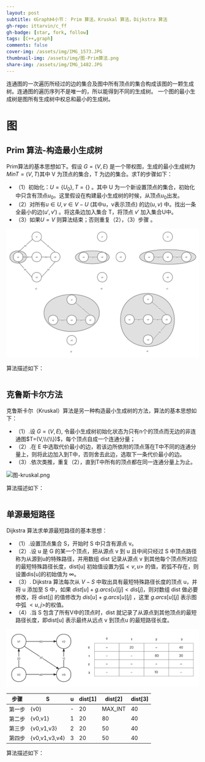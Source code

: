 ```yaml
---
layout: post
subtitle: 《Graph》4小节： Prim 算法，Kruskal 算法，Dijkstra 算法
gh-repo: ittarvin/c_ff
gh-badge: [star, fork, follow]
tags: [C++,graph]
comments: false
cover-img: /assets/img/IMG_1573.JPG
thumbnail-img: /assets/img/图-Prim算法.png
share-img: /assets/img/IMG_1482.JPG
---
```

连通图的一次遍历所经过的边的集合及图中所有顶点的集合构成该图的一颗生成树。连通图的遍历序列不是唯一的，所以能得到不同的生成树。
一个图的最小生成树是图所有生成树中权总和最小的生成树。

# 图


##  Prim 算法-构造最小生成树
Prim算法的基本思想如下。假设 $G=(V,E)$ 是一个带权图，生成的最小生成树为 $MinT=(V,T)$其中 V 为顶点的集合，T 为边的集合。求T的步骤如下：
- （1）初始化：$U=\{U_0\},T=\{\}$ 。其中 U 为一个新设置顶点的集合，初始化中只含有顶点$u_0$。这里假设在构建最小生成树的时候，从顶点$u_0$出发。
- （2）对所有$u \in U,v \in V-U$ (其中u，v表示顶点) 的边$(u,v)$ 中。找出一条全最小的边$(u',v')$ 。将这条边加入集合 T，将顶点 $v'$ 加入集合U中。
- （3）如果$U=V$ 则算法结束；否则重复（2），（3）步骤  。

![图-Prim算法.png](/assets/img/图-Prim算法.png)

算法描述如下：

```cpp


```

##   克鲁斯卡尔方法
克鲁斯卡尔（Kruskal）算法是另一种构造最小生成树的方法，算法的基本思想如下：
- （1）.设 $G=(V,E)$, 令最小生成树初始化状态为只有n个的顶点而无边的非连通图$T=(V,\\{\\})$，每个顶点自成一个连通分量；
- （2）.在 E 中选取代价最小的边，若该边所依附的顶点落在T中不同的连通分量上，则将此边加入到T中，否则舍去此边，选取下一条代价最小的边。
- （3）.依次类推，重复（2），直到T中所有的顶点都在同一连通分量上为止。

![图-kruskal.png](/assets/img/图-kruskal.png)

算法描述如下：

```cpp


```

## 单源最短路径
Dijkstra 算法求单源最短路径的基本思想：
- （1）.设置顶点集合 S，开始时 S 中只含有源点 v。
- （2）.设 u 是 G 的某一个顶点，把从源点 v 到 u 且中间只经过 S 中顶点路径称为从源到u的特殊路径，并用数组 dist 记录从源点 v 到其他每个顶点所对应的最短特殊路径长度，dist[u] 初始值设置为弧$<v,u>$ 的值，若弧不存在，则设置dis[u]的初始值为 $\infty$。
- （3）. Dijkstra 算法每次从 $V-S$ 中取出具有最短特殊路径长度的顶点 u，并将 u 添加至 S 中，如果 $dist[u] + g.arcs[u][j] < dis[j]$，则对数组 dist 做必要修改，将 dist[j] 的值修改为 $dis[u] + g.arcs[u][j]$ ，这里 $g.arcs[u][j]$ 表示图中弧 $<u,j>$的权值。
- （4）.当 S 包含了所有V中的顶点时，dist 就记录了从源点到其他顶点的最短路径长度，即dist[u] 表示最终从远点 v 到顶点u 的最短路径长度。

![](/assets/img/Dijkstra.png)

| 步骤  | S             | u | dist[1] | dist[2] | dist[3] |
|:---:|---------------|---|---------|---------|---------|
| 第一步 | {v0}          | - | 20      | MAX_INT | 40      |
| 第二步 | {v0,v1}       | 1 | 20      | 80      | 40      |
| 第三步 | {v0,v1,v3}    | 2 | 20      | 50      | 40      |
| 第四步 | {v0,v1,v3,v4} | 3 | 20      | 50      | 40      |

算法描述如下：

```cpp
  
  
```
